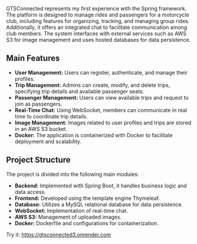 GTSConnected represents my first experience with the Spring framework. The platform is designed to manage rides and passengers for a motorcycle club, including features for organizing, tracking, and managing group rides. Additionally, it offers an integrated chat to facilitate communication among club members. The system interfaces with external services such as AWS S3 for image management and uses hosted databases for data persistence.

## Main Features

- **User Management:** Users can register, authenticate, and manage their profiles.
- **Trip Management:** Admins can create, modify, and delete trips, specifying trip details and available passenger seats.
- **Passenger Management:** Users can view available trips and request to join as passengers.
- **Real-Time Chat:** Using WebSocket, members can communicate in real time to coordinate trip details.
- **Image Management:** Images related to user profiles and trips are stored in an AWS S3 bucket.
- **Docker:** The application is containerized with Docker to facilitate deployment and scalability.

## Project Structure

The project is divided into the following main modules:

- **Backend:** Implemented with Spring Boot, it handles business logic and data access.
- **Frontend:** Developed using the template engine Thymeleaf.
- **Database:** Utilizes a MySQL relational database for data persistence.
- **WebSocket:** Implementation of real-time chat.
- **AWS S3:** Management of uploaded images.
- **Docker:** Dockerfile and configurations for containerization.

Try it: https://gtsconnected3.onrender.com